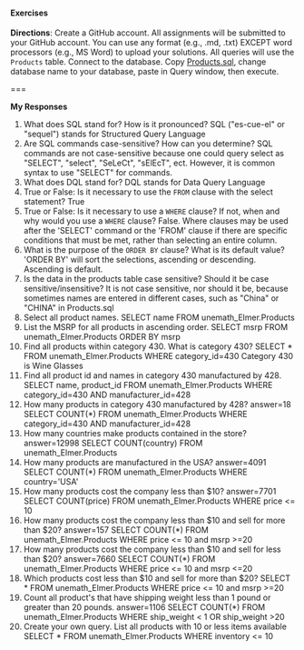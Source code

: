 #### Exercises
 
 **Directions**: Create a GitHub account.  All assignments will be submitted to your GitHub account.  You can use any format (e.g., .md, .txt) EXCEPT word processors (e.g., MS Word) to upload your solutions.  All queries will use the `Products` table.  Connect to the database.  Copy [Products.sql](https://github.com/jamesquinlan/mat301/tree/master/products), change database name to your database, paste in Query window, then execute.
 
 ===
 
 **My Responses**
 
 1. What does SQL stand for?  How is it pronounced?
SQL ("es-cue-el" or "sequel") stands for Structured Query Language
 2. Are SQL commands case-sensitive?  How can you determine? 
SQL commands are not case-sensitive because one could query select as "SELECT", "select", "SeLeCt", "sElEcT", ect. However, it is common syntax to use "SELECT" for commands.
 3. What does DQL stand for?
DQL stands for Data Query Language
 4. True or False:  Is it necessary to use the `FROM` clause with the select statement? 
True
 5. True or False:  Is it necessary to use a `WHERE` clause?  If not, when and why would you use a `WHERE` clause?
False. Where clauses may be used after the 'SELECT' command or the 'FROM' clause if there are specific conditions that must be met, rather than selecting an entire column.
 6. What is the purpose of the `ORDER BY` clause?  What is its default value?  
'ORDER BY' will sort the selections, ascending or descending. Ascending is default.
 7. Is the data in the products table case sensitive?  Should it be case sensitive/insensitive? 
It is not case sensitive, nor should it be, because sometimes names are entered in different cases, such as "China" or "CHINA" in Products.sql
 8. Select all product names.
SELECT name
FROM unemath_Elmer.Products
 9. List the MSRP for all products in ascending order.
SELECT msrp
FROM unemath_Elmer.Products
ORDER BY msrp
 10. Find all products within  category 430.  What is category 430?
SELECT *
FROM unemath_Elmer.Products
WHERE category_id=430
Category 430 is Wine Glasses
 11. Find all product id and names in category 430 manufactured by 428.
SELECT name, product_id
FROM unemath_Elmer.Products
WHERE category_id=430 AND manufacturer_id=428
 12. How many products in category 430 manufactured by 428?
answer=18
SELECT COUNT(*)
FROM unemath_Elmer.Products
WHERE category_id=430 AND manufacturer_id=428
 13. How many countries make products contained in the store?
answer=12998
SELECT COUNT(country)
FROM unemath_Elmer.Products
 14. How many products are manufactured in the USA?
answer=4091
SELECT COUNT(*)
FROM unemath_Elmer.Products
WHERE country='USA'
 15. How many products cost the company less than $10?
answer=7701
SELECT COUNT(price)
FROM unemath_Elmer.Products
WHERE price <= 10
 16. How many products cost the company less than $10 and sell for more than $20?
answer=157
SELECT COUNT(*)
FROM unemath_Elmer.Products
WHERE price <= 10 and msrp >=20
 17. How many products cost the company less than $10 and sell for less than $20?
answer=7660
SELECT COUNT(*)
FROM unemath_Elmer.Products
WHERE price <= 10 and msrp <=20
 18. Which products cost less than $10 and sell for more than $20?
SELECT *
FROM unemath_Elmer.Products
WHERE price <= 10 and msrp >=20
 19. Count all product's that have shipping weight less than 1 pound or greater than 20 pounds.
answer=1106
SELECT COUNT(*)
FROM unemath_Elmer.Products
WHERE ship_weight < 1 OR ship_weight >20
 20. Create your own query.
List all products with 10 or less items available
SELECT *
FROM unemath_Elmer.Products
WHERE inventory <= 10
